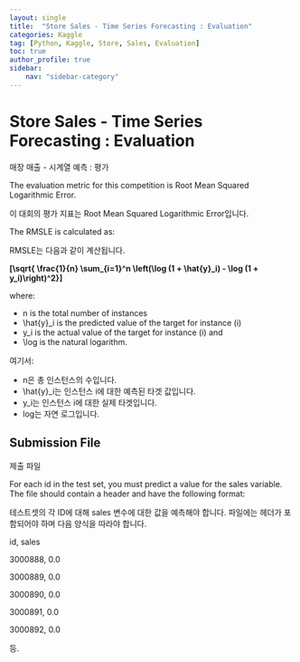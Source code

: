 ```yaml
---
layout: single
title:  "Store Sales - Time Series Forecasting : Evaluation"
categories: Kaggle
tag: [Python, Kaggle, Store, Sales, Evaluation]
toc: true
author_profile: true
sidebar:
    nav: "sidebar-category"
---
```


# Store Sales - Time Series Forecasting : Evaluation

매장 매출 - 시계열 예측 : 평가

The evaluation metric for this competition is Root Mean Squared Logarithmic Error.

이 대회의 평가 지표는 Root Mean Squared Logarithmic Error입니다.

The RMSLE is calculated as:

RMSLE는 다음과 같이 계산됩니다.

**[\sqrt{ \frac{1}{n} \sum_{i=1}^n \left(\log (1 + \hat{y}_i) - \log (1 + y_i)\right)^2}]**

where:

- n is the total number of instances
- \hat{y}_i is the predicted value of the target for instance (i)
- y_i is the actual value of the target for instance (i) and
- \log is the natural logarithm.

여기서:

- n은 총 인스턴스의 수입니다.
- \hat{y}_i는 인스턴스 i에 대한 예측된 타겟 값입니다.
- y_i는 인스턴스 i에 대한 실제 타겟입니다.
- log는 자연 로그입니다.

## Submission File

제출 파일

For each id in the test set, you must predict a value for the sales variable. The file should contain a header and have the following format:

테스트셋의 각 ID에 대해 sales 변수에 대한 값을 예측해야 합니다. 파일에는 헤더가 포함되어야 하며 다음 양식을 따라야 합니다.

id, sales

3000888, 0.0

3000889, 0.0

3000890, 0.0

3000891, 0.0

3000892, 0.0

등.